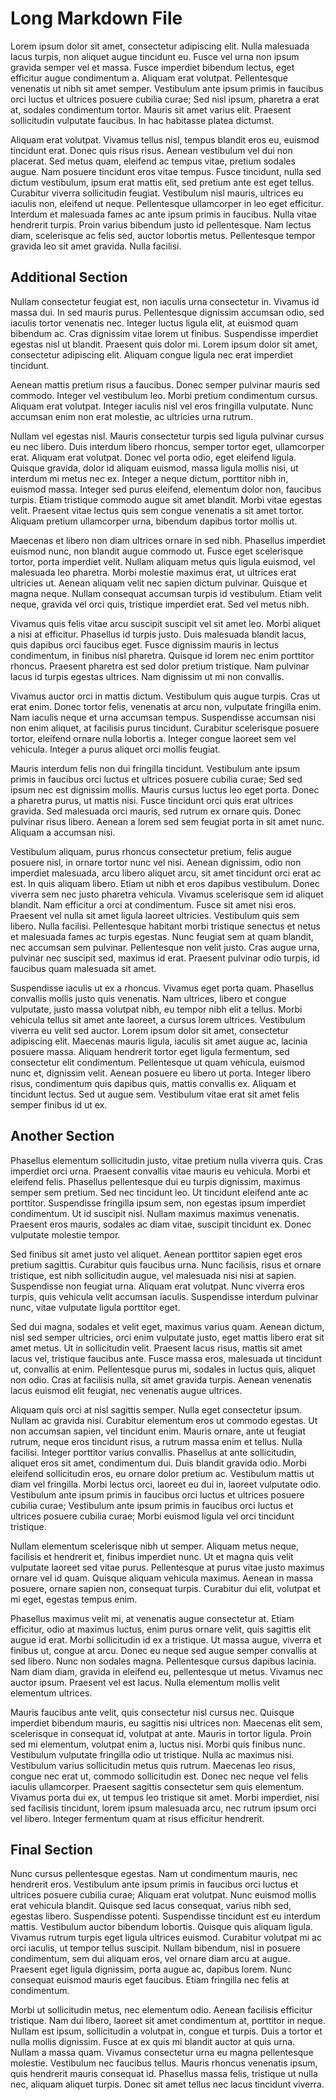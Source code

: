 # Long Markdown File

Lorem ipsum dolor sit amet, consectetur adipiscing elit. Nulla malesuada lacus turpis, non aliquet augue tincidunt eu.
Fusce vel urna non ipsum gravida semper vel et massa. Fusce imperdiet bibendum lectus, eget efficitur augue condimentum
a. Aliquam erat volutpat. Pellentesque venenatis ut nibh sit amet semper. Vestibulum ante ipsum primis in faucibus orci
luctus et ultrices posuere cubilia curae; Sed nisl ipsum, pharetra a erat at, sodales condimentum tortor. Mauris sit
amet varius elit. Praesent sollicitudin vulputate faucibus. In hac habitasse platea dictumst.

Aliquam erat volutpat. Vivamus tellus nisl, tempus blandit eros eu, euismod tincidunt erat. Donec quis risus risus.
Aenean vestibulum vel dui non placerat. Sed metus quam, eleifend ac tempus vitae, pretium sodales augue. Nam posuere
tincidunt eros vitae tempus. Fusce tincidunt, nulla sed dictum vestibulum, ipsum erat mattis elit, sed pretium ante est
eget tellus. Curabitur viverra sollicitudin feugiat. Vestibulum nisl mauris, ultrices eu iaculis non, eleifend ut neque.
Pellentesque ullamcorper in leo eget efficitur. Interdum et malesuada fames ac ante ipsum primis in faucibus. Nulla
vitae hendrerit turpis. Proin varius bibendum justo id pellentesque. Nam lectus diam, scelerisque ac felis sed, auctor
lobortis metus. Pellentesque tempor gravida leo sit amet gravida. Nulla facilisi.

## Additional Section

Nullam consectetur feugiat est, non iaculis urna consectetur in. Vivamus id massa dui. In sed mauris purus. Pellentesque
dignissim accumsan odio, sed iaculis tortor venenatis nec. Integer luctus ligula elit, at euismod quam bibendum ac. Cras
dignissim vitae lorem ut finibus. Suspendisse imperdiet egestas nisl ut blandit. Praesent quis dolor mi. Lorem ipsum
dolor sit amet, consectetur adipiscing elit. Aliquam congue ligula nec erat imperdiet tincidunt.

Aenean mattis pretium risus a faucibus. Donec semper pulvinar mauris sed commodo. Integer vel vestibulum leo. Morbi
pretium condimentum cursus. Aliquam erat volutpat. Integer iaculis nisl vel eros fringilla vulputate. Nunc accumsan enim
non erat molestie, ac ultricies urna rutrum.

Nullam vel egestas nisl. Mauris consectetur turpis sed ligula pulvinar cursus eu nec libero. Duis interdum libero
rhoncus, semper tortor eget, ullamcorper erat. Aliquam erat volutpat. Donec vel porta odio, eget eleifend ligula.
Quisque gravida, dolor id aliquam euismod, massa ligula mollis nisi, ut interdum mi metus nec ex. Integer a neque
dictum, porttitor nibh in, euismod massa. Integer sed purus eleifend, elementum dolor non, faucibus turpis. Etiam
tristique commodo augue sit amet blandit. Morbi vitae egestas velit. Praesent vitae lectus quis sem congue venenatis a
sit amet tortor. Aliquam pretium ullamcorper urna, bibendum dapibus tortor mollis ut.

Maecenas et libero non diam ultrices ornare in sed nibh. Phasellus imperdiet euismod nunc, non blandit augue commodo ut.
Fusce eget scelerisque tortor, porta imperdiet velit. Nullam aliquam metus quis ligula euismod, vel malesuada leo
pharetra. Morbi molestie maximus erat, ut ultrices erat ultricies ut. Aenean aliquam velit nec sapien dictum pulvinar.
Quisque et magna neque. Nullam consequat accumsan turpis id vestibulum. Etiam velit neque, gravida vel orci quis,
tristique imperdiet erat. Sed vel metus nibh.

Vivamus quis felis vitae arcu suscipit suscipit vel sit amet leo. Morbi aliquet a nisi at efficitur. Phasellus id turpis
justo. Duis malesuada blandit lacus, quis dapibus orci faucibus eget. Fusce dignissim mauris in lectus condimentum, in
finibus nisl pharetra. Quisque id lorem nec enim porttitor rhoncus. Praesent pharetra est sed dolor pretium tristique.
Nam pulvinar lacus id turpis egestas ultrices. Nam dignissim ut mi non convallis.

Vivamus auctor orci in mattis dictum. Vestibulum quis augue turpis. Cras ut erat enim. Donec tortor felis, venenatis at
arcu non, vulputate fringilla enim. Nam iaculis neque et urna accumsan tempus. Suspendisse accumsan nisi non enim
aliquet, at facilisis purus tincidunt. Curabitur scelerisque posuere tortor, eleifend ornare nulla lobortis a. Integer
congue laoreet sem vel vehicula. Integer a purus aliquet orci mollis feugiat.

Mauris interdum felis non dui fringilla tincidunt. Vestibulum ante ipsum primis in faucibus orci luctus et ultrices
posuere cubilia curae; Sed sed ipsum nec est dignissim mollis. Mauris cursus luctus leo eget porta. Donec a pharetra
purus, ut mattis nisi. Fusce tincidunt orci quis erat ultrices gravida. Sed malesuada orci mauris, sed rutrum ex ornare
quis. Donec pulvinar risus libero. Aenean a lorem sed sem feugiat porta in sit amet nunc. Aliquam a accumsan nisi.

Vestibulum aliquam, purus rhoncus consectetur pretium, felis augue posuere nisl, in ornare tortor nunc vel nisi. Aenean
dignissim, odio non imperdiet malesuada, arcu libero aliquet arcu, sit amet tincidunt orci erat ac est. In quis aliquam
libero. Etiam ut nibh et eros dapibus vestibulum. Donec viverra sem nec justo pharetra vehicula. Vivamus scelerisque sem
id aliquet blandit. Nam efficitur a orci at condimentum. Fusce sit amet nisi eros. Praesent vel nulla sit amet ligula
laoreet ultricies. Vestibulum quis sem libero. Nulla facilisi. Pellentesque habitant morbi tristique senectus et netus
et malesuada fames ac turpis egestas. Nunc feugiat sem at quam blandit, nec accumsan sem pulvinar. Pellentesque non
velit justo. Cras augue urna, pulvinar nec suscipit sed, maximus id erat. Praesent pulvinar odio turpis, id faucibus
quam malesuada sit amet.

Suspendisse iaculis ut ex a rhoncus. Vivamus eget porta quam. Phasellus convallis mollis justo quis venenatis. Nam
ultrices, libero et congue vulputate, justo massa volutpat nibh, eu tempor nibh elit a tellus. Morbi vehicula tellus sit
amet ante laoreet, a cursus lorem ultrices. Vestibulum viverra eu velit sed auctor. Lorem ipsum dolor sit amet,
consectetur adipiscing elit. Maecenas mauris ligula, iaculis sit amet augue ac, lacinia posuere massa. Aliquam hendrerit
tortor eget ligula fermentum, sed consectetur elit condimentum. Pellentesque ut quam vehicula, euismod nunc et,
dignissim velit. Aenean posuere eu libero ut porta. Integer libero risus, condimentum quis dapibus quis, mattis
convallis ex. Aliquam et tincidunt lectus. Sed ut augue sem. Vestibulum vitae erat sit amet felis semper finibus id ut
ex.

## Another Section

Phasellus elementum sollicitudin justo, vitae pretium nulla viverra quis. Cras imperdiet orci urna. Praesent convallis
vitae mauris eu vehicula. Morbi et eleifend felis. Phasellus pellentesque dui eu turpis dignissim, maximus semper sem
pretium. Sed nec tincidunt leo. Ut tincidunt eleifend ante ac porttitor. Suspendisse fringilla ipsum sem, non egestas
ipsum imperdiet condimentum. Ut id suscipit nisl. Nullam maximus maximus venenatis. Praesent eros mauris, sodales ac
diam vitae, suscipit tincidunt ex. Donec vulputate molestie tempor.

Sed finibus sit amet justo vel aliquet. Aenean porttitor sapien eget eros pretium sagittis. Curabitur quis faucibus
urna. Nunc facilisis, risus et ornare tristique, est nibh sollicitudin augue, vel malesuada nisi nisi at sapien.
Suspendisse non feugiat urna. Aliquam erat volutpat. Nunc viverra eros turpis, quis vehicula velit accumsan iaculis.
Suspendisse interdum pulvinar nunc, vitae vulputate ligula porttitor eget.

Sed dui magna, sodales et velit eget, maximus varius quam. Aenean dictum, nisl sed semper ultricies, orci enim vulputate
justo, eget mattis libero erat sit amet metus. Ut in sollicitudin velit. Praesent lacus risus, mattis sit amet lacus
vel, tristique faucibus ante. Fusce massa eros, malesuada ut tincidunt ut, convallis at enim. Pellentesque purus mi,
sodales in luctus quis, aliquet non odio. Cras at facilisis nulla, sit amet gravida turpis. Aenean venenatis lacus
euismod elit feugiat, nec venenatis augue ultrices.

Aliquam quis orci at nisl sagittis semper. Nulla eget consectetur ipsum. Nullam ac gravida nisi. Curabitur elementum
eros ut commodo egestas. Ut non accumsan sapien, vel tincidunt enim. Mauris ornare, ante ut feugiat rutrum, neque eros
tincidunt risus, a rutrum massa enim et tellus. Nulla facilisi. Integer porttitor varius convallis. Phasellus at ante
sollicitudin, aliquet eros sit amet, condimentum dui. Duis blandit gravida odio. Morbi eleifend sollicitudin eros, eu
ornare dolor pretium ac. Vestibulum mattis ut diam vel fringilla. Morbi lectus orci, laoreet eu dui in, laoreet
vulputate odio. Vestibulum ante ipsum primis in faucibus orci luctus et ultrices posuere cubilia curae; Vestibulum ante
ipsum primis in faucibus orci luctus et ultrices posuere cubilia curae; Morbi euismod ligula vel orci tincidunt
tristique.

Nullam elementum scelerisque nibh ut semper. Aliquam metus neque, facilisis et hendrerit et, finibus imperdiet nunc. Ut
et magna quis velit vulputate laoreet sed vitae purus. Pellentesque at purus vitae justo maximus ornare vel id quam.
Quisque aliquam vehicula maximus. Aenean in massa posuere, ornare sapien non, consequat turpis. Curabitur dui elit,
volutpat et mi eget, egestas tempus enim.

Phasellus maximus velit mi, at venenatis augue consectetur at. Etiam efficitur, odio at maximus luctus, enim purus
ornare velit, quis sagittis elit augue id erat. Morbi sollicitudin id ex a tristique. Ut massa augue, viverra et finibus
ut, congue at arcu. Donec eu neque sed augue semper convallis at sed libero. Nunc non sodales magna. Pellentesque cursus
dapibus lacinia. Nam diam diam, gravida in eleifend eu, pellentesque ut metus. Vivamus nec auctor ipsum. Praesent vel
est lacus. Nulla elementum mollis velit elementum ultrices.

Mauris faucibus ante velit, quis consectetur nisl cursus nec. Quisque imperdiet bibendum mauris, eu sagittis nisi
ultrices non. Maecenas elit sem, scelerisque in consequat id, volutpat at ante. Mauris in tortor ligula. Proin sed mi
elementum, volutpat enim a, luctus nisi. Morbi quis finibus nunc. Vestibulum vulputate fringilla odio ut tristique.
Nulla ac maximus nisi. Vestibulum varius sollicitudin metus quis rutrum. Maecenas leo risus, congue nec erat ut, commodo
sollicitudin est. Donec nec neque vel felis iaculis ullamcorper. Praesent sagittis consectetur sem quis elementum.
Vivamus porta dui ex, ut tempus leo tristique sit amet. Morbi imperdiet, nisi sed facilisis tincidunt, lorem ipsum
malesuada arcu, nec rutrum ipsum orci vel libero. Integer fermentum quam at risus efficitur hendrerit.

## Final Section

Nunc cursus pellentesque egestas. Nam ut condimentum mauris, nec hendrerit eros. Vestibulum ante ipsum primis in
faucibus orci luctus et ultrices posuere cubilia curae; Aliquam erat volutpat. Nunc euismod mollis erat vehicula
blandit. Quisque sed lacus consequat, varius nibh sed, egestas libero. Suspendisse potenti. Suspendisse tincidunt est eu
interdum mattis. Vestibulum auctor bibendum lobortis. Quisque quis aliquam ligula. Vivamus rutrum turpis eget ligula
ultrices euismod. Curabitur volutpat mi ac orci iaculis, ut tempor tellus suscipit. Nullam bibendum, nisl in posuere
condimentum, sem dui aliquam eros, vel ornare diam arcu at augue. Praesent eget ligula dignissim, porta augue ac,
dapibus lorem. Nunc consequat euismod mauris eget faucibus. Etiam fringilla nec felis at condimentum.

Morbi ut sollicitudin metus, nec elementum odio. Aenean facilisis efficitur tristique. Nam dui libero, laoreet sit amet
condimentum at, porttitor in neque. Nullam est ipsum, sollicitudin a volutpat in, congue et turpis. Duis a tortor et
nulla mollis dignissim. Fusce at ex quis mi blandit auctor at quis urna. Nullam a massa quam. Vivamus consectetur urna
eu magna pellentesque molestie. Vestibulum nec faucibus tellus. Mauris rhoncus venenatis ipsum, quis hendrerit mauris
consequat id. Phasellus massa felis, tristique ut nulla nec, aliquam aliquet turpis. Donec sit amet tellus nec lacus
tincidunt viverra. 
